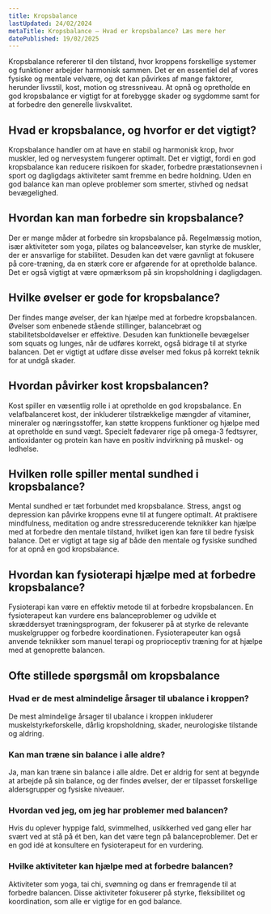 ```yaml
---
title: Kropsbalance
lastUpdated: 24/02/2024
metaTitle: Kropsbalance – Hvad er kropsbalance? Læs mere her
datePublished: 19/02/2025
---
```


Kropsbalance refererer til den tilstand, hvor kroppens forskellige systemer og funktioner arbejder harmonisk sammen. Det er en essentiel del af vores fysiske og mentale velvære, og det kan påvirkes af mange faktorer, herunder livsstil, kost, motion og stressniveau. At opnå og opretholde en god kropsbalance er vigtigt for at forebygge skader og sygdomme samt for at forbedre den generelle livskvalitet.

## Hvad er kropsbalance, og hvorfor er det vigtigt?

Kropsbalance handler om at have en stabil og harmonisk krop, hvor muskler, led og nervesystem fungerer optimalt. Det er vigtigt, fordi en god kropsbalance kan reducere risikoen for skader, forbedre præstationsevnen i sport og dagligdags aktiviteter samt fremme en bedre holdning. Uden en god balance kan man opleve problemer som smerter, stivhed og nedsat bevægelighed.

## Hvordan kan man forbedre sin kropsbalance?

Der er mange måder at forbedre sin kropsbalance på. Regelmæssig motion, især aktiviteter som yoga, pilates og balanceøvelser, kan styrke de muskler, der er ansvarlige for stabilitet. Desuden kan det være gavnligt at fokusere på core-træning, da en stærk core er afgørende for at opretholde balance. Det er også vigtigt at være opmærksom på sin kropsholdning i dagligdagen.

## Hvilke øvelser er gode for kropsbalance?

Der findes mange øvelser, der kan hjælpe med at forbedre kropsbalancen. Øvelser som enbenede stående stillinger, balancebræt og stabilitetsboldøvelser er effektive. Desuden kan funktionelle bevægelser som squats og lunges, når de udføres korrekt, også bidrage til at styrke balancen. Det er vigtigt at udføre disse øvelser med fokus på korrekt teknik for at undgå skader.

## Hvordan påvirker kost kropsbalancen?

Kost spiller en væsentlig rolle i at opretholde en god kropsbalance. En velafbalanceret kost, der inkluderer tilstrækkelige mængder af vitaminer, mineraler og næringsstoffer, kan støtte kroppens funktioner og hjælpe med at opretholde en sund vægt. Specielt fødevarer rige på omega-3 fedtsyrer, antioxidanter og protein kan have en positiv indvirkning på muskel- og ledhelse.

## Hvilken rolle spiller mental sundhed i kropsbalance?

Mental sundhed er tæt forbundet med kropsbalance. Stress, angst og depression kan påvirke kroppens evne til at fungere optimalt. At praktisere mindfulness, meditation og andre stressreducerende teknikker kan hjælpe med at forbedre den mentale tilstand, hvilket igen kan føre til bedre fysisk balance. Det er vigtigt at tage sig af både den mentale og fysiske sundhed for at opnå en god kropsbalance.

## Hvordan kan fysioterapi hjælpe med at forbedre kropsbalance?

Fysioterapi kan være en effektiv metode til at forbedre kropsbalancen. En fysioterapeut kan vurdere ens balanceproblemer og udvikle et skræddersyet træningsprogram, der fokuserer på at styrke de relevante muskelgrupper og forbedre koordinationen. Fysioterapeuter kan også anvende teknikker som manuel terapi og proprioceptiv træning for at hjælpe med at genoprette balancen.

## Ofte stillede spørgsmål om kropsbalance

### Hvad er de mest almindelige årsager til ubalance i kroppen?

De mest almindelige årsager til ubalance i kroppen inkluderer muskelstyrkeforskelle, dårlig kropsholdning, skader, neurologiske tilstande og aldring. 

### Kan man træne sin balance i alle aldre?

Ja, man kan træne sin balance i alle aldre. Det er aldrig for sent at begynde at arbejde på sin balance, og der findes øvelser, der er tilpasset forskellige aldersgrupper og fysiske niveauer.

### Hvordan ved jeg, om jeg har problemer med balancen?

Hvis du oplever hyppige fald, svimmelhed, usikkerhed ved gang eller har svært ved at stå på ét ben, kan det være tegn på balanceproblemer. Det er en god idé at konsultere en fysioterapeut for en vurdering.

### Hvilke aktiviteter kan hjælpe med at forbedre balancen?

Aktiviteter som yoga, tai chi, svømning og dans er fremragende til at forbedre balancen. Disse aktiviteter fokuserer på styrke, fleksibilitet og koordination, som alle er vigtige for en god balance.
